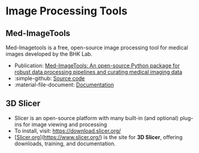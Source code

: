 # Image Processing Tools

## Med-ImageTools
Med-Imagetools is a free, open-source image processing tool for medical images developed by the BHK Lab.

* Publication: [Med-ImageTools: An open-source Python package for robust data processing pipelines and curating medical imaging data](https://f1000research.com/articles/12-118/v3)
* :simple-github: [Source code](https://github.com/bhklab/med-imagetools)
* :material-file-document: [Documentation](https://bhklab.github.io/med-imagetools/devel/)



## 3D Slicer 
* Slicer is an open-source platform with many built-in (and optional) plug-ins for image viewing and processing
* To install, visit: <https://download.slicer.org/>
* [[Slicer.org](https://www.slicer.org/)](https://www.slicer.org/) is the site for **3D Slicer**, offering downloads, training, and documentation.